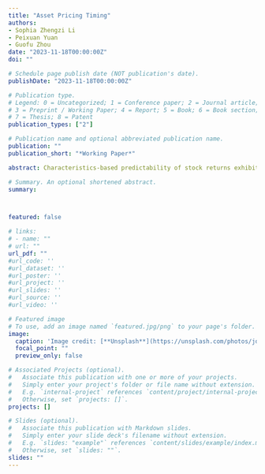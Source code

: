 ```yaml
---
title: "Asset Pricing Timing"
authors:
- Sophia Zhengzi Li
- Peixuan Yuan
- Guofu Zhou
date: "2023-11-18T00:00:00Z"
doi: ""

# Schedule page publish date (NOT publication's date).
publishDate: "2023-11-18T00:00:00Z"

# Publication type.
# Legend: 0 = Uncategorized; 1 = Conference paper; 2 = Journal article;
# 3 = Preprint / Working Paper; 4 = Report; 5 = Book; 6 = Book section;
# 7 = Thesis; 8 = Patent
publication_types: ["2"]

# Publication name and optional abbreviated publication name.
publication: ""
publication_short: "*Working Paper*"

abstract: Characteristics-based predictability of stock returns exhibits notable temporal variations and tends to cluster in certain periods referred to as "pockets." We propose a real-time approach to effectively time these variations in return predictability, emphasizing its importance in asset pricing. By applying this approach to a comprehensive set of firm characteristics, we discover periodic and distinct dynamics of return predictability for different types of characteristics, contradicting the notion of diminishing stock return predictability. Through dynamic combination of individual predictors based on their time-varying predictive power, our composite predictor achieves a value-weighted hedge return of 3.95% per month with a high t-statistic of 13.87. Additionally, our pricing model, which incorporates a timed factor, demonstrates superior effectiveness in both explaining and predicting market anomalies. It also provides a comprehensive explanation for factor momentum, which arises solely from the past performance of factor returns.

# Summary. An optional shortened abstract.
summary: 



featured: false

# links:
# - name: ""
# url: ""
url_pdf: ""
#url_code: ''
#url_dataset: ''
#url_poster: ''
#url_project: ''
#url_slides: ''
#url_source: ''
#url_video: ''

# Featured image
# To use, add an image named `featured.jpg/png` to your page's folder. 
image:
  caption: 'Image credit: [**Unsplash**](https://unsplash.com/photos/jdD8gXaTZsc)'
  focal_point: ""
  preview_only: false

# Associated Projects (optional).
#   Associate this publication with one or more of your projects.
#   Simply enter your project's folder or file name without extension.
#   E.g. `internal-project` references `content/project/internal-project/index.md`.
#   Otherwise, set `projects: []`.
projects: []

# Slides (optional).
#   Associate this publication with Markdown slides.
#   Simply enter your slide deck's filename without extension.
#   E.g. `slides: "example"` references `content/slides/example/index.md`.
#   Otherwise, set `slides: ""`.
slides: ""
---
```

